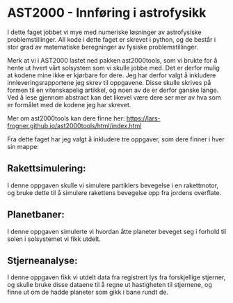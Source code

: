 # AST2000 - Innføring i astrofysikk

I dette faget jobbet vi mye med numeriske løsninger av astrofysiske
problemstillinger. All kode i dette faget er skrevet i python, og de består i
stor grad av matematiske beregninger av fysiske problemstillinger.

Merk at vi i AST2000 lastet ned pakken ast2000tools, som vi brukte for å hente ut hvert vårt
solsystem som vi skulle jobbe med. Det er derfor mulig at kodene mine ikke er
kjørbare for dere. Jeg har derfor valgt å inkludere innleveringsrapportene jeg
skrev til oppgavene. Disse skulle skrives på formen til en vitenskapelig
artikkel, og noen av de er derfor ganske lange. Ved å lese gjennom abstract kan
det likevel være dere ser mer av hva som er formålet med de kodene jeg har
skrevet.

Mer om ast2000tools kan dere finne her:
https://lars-frogner.github.io/ast2000tools/html/index.html

Fra dette faget har jeg valgt å inkludere tre oppgaver, som dere finner i hver
sin mappe:

## Rakettsimulering:
I denne oppgaven skulle vi simulere partiklers bevegelse i en rakettmotor, og
bruke dette til å simulere rakettens bevegelse opp fra jordens overflate.

## Planetbaner:
I denne oppgaven simulerte vi hvordan åtte planeter beveget seg i forhold til
solen i solsystemet vi fikk utdelt.

## Stjerneanalyse:
I denne oppgaven fikk vi utdelt data fra registrert lys fra forskjellige
stjerner, og skulle bruke disse dataene til å regne ut hastigheten til
stjernene, og finne ut om de hadde planeter som gikk i bane rundt de.